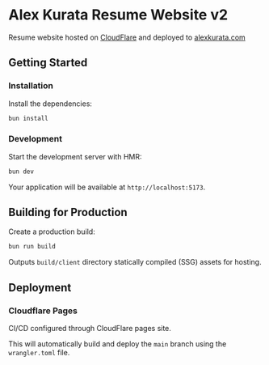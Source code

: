 # Alex Kurata Resume Website v2

Resume website hosted on [CloudFlare](https://dash.cloudflare.com/b366b20cbdebe9d473d6d718912f0c0a/pages/view/resume-website-v2) and deployed to [alexkurata.com](https://alexkurata.com)

## Getting Started

### Installation

Install the dependencies:

```bash
bun install
```

### Development

Start the development server with HMR:

```bash
bun dev
```

Your application will be available at `http://localhost:5173`.

## Building for Production

Create a production build:

```bash
bun run build
```

Outputs `build/client` directory statically compiled (SSG) assets for hosting.

## Deployment

### Cloudflare Pages

CI/CD configured through CloudFlare pages site.

This will automatically build and deploy the `main` branch using the `wrangler.toml` file.
